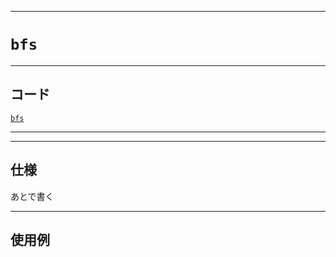 _____

# `bfs`

_____

## コード

[`bfs`](https://github.com/titanium-22/Library_py/blob/main/Graph/bfs.py)

_____


_____

## 仕様

あとで書く

_____

## 使用例

```python
```

